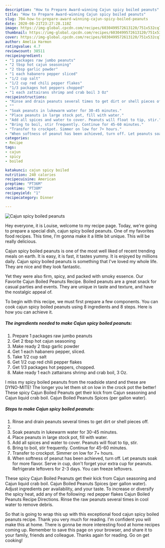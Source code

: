 ```yaml
---
description: "How to Prepare Award-winning Cajun spicy boiled peanuts"
title: "How to Prepare Award-winning Cajun spicy boiled peanuts"
slug: 704-how-to-prepare-award-winning-cajun-spicy-boiled-peanuts
date: 2020-08-21T23:27:28.118Z
image: https://img-global.cpcdn.com/recipes/6030499572613120/751x532cq70/cajun-spicy-boiled-peanuts-recipe-main-photo.jpg
thumbnail: https://img-global.cpcdn.com/recipes/6030499572613120/751x532cq70/cajun-spicy-boiled-peanuts-recipe-main-photo.jpg
cover: https://img-global.cpcdn.com/recipes/6030499572613120/751x532cq70/cajun-spicy-boiled-peanuts-recipe-main-photo.jpg
author: Amelia Harmon
ratingvalue: 4.7
reviewcount: 38511
recipeingredient:
- "1 packages raw jumbo peanuts"
- "2 tbsp hot cajun seasoning"
- "2 tbsp garlic powder"
- "1 each habanero pepper sliced"
- "1/2 cup salt"
- "1/2 cup red chili pepper flakes"
- "1/3 packages hot peppers chopped"
- "1 each zattairans shrimp and crab boil 3 Oz"
recipeinstructions:
- "Rinse and drain peanuts several times to get dirt or shell pieces off."
- ""
- "Soak peanuts in lukewarm water for 30-45 minutes."
- "Place peanuts in large stock pot, fill with water."
- "Add all spices and water to cover. Peanuts will float to tip, stir."
- "Bring to boil, stir frequently. Continue for 45-60 minutes."
- "Transfer to crockpot. Simmer on low for 7+ hours."
- "When softness of peanut has been achieved, turn off. Let peanuts soak for more flavor. Serve in cup, don&#39;t forget your extra cup for peanuts.  Refrigerate leftovers for 2-3 days. You can freeze leftovers."
categories:
- Recipe
tags:
- cajun
- spicy
- boiled

katakunci: cajun spicy boiled 
nutrition: 240 calories
recipecuisine: American
preptime: "PT36M"
cooktime: "PT38M"
recipeyield: "1"
recipecategory: Dinner

---
```



![Cajun spicy boiled peanuts](https://img-global.cpcdn.com/recipes/6030499572613120/751x532cq70/cajun-spicy-boiled-peanuts-recipe-main-photo.jpg)

Hey everyone, it is Louise, welcome to my recipe page. Today, we're going to prepare a special dish, cajun spicy boiled peanuts. One of my favorites food recipes. This time, I'm gonna make it a little bit unique. This will be really delicious.

Cajun spicy boiled peanuts is one of the most well liked of recent trending meals on earth. It is easy, it is fast, it tastes yummy. It is enjoyed by millions daily. Cajun spicy boiled peanuts is something that I've loved my whole life. They are nice and they look fantastic.

Yet they were also firm, spicy, and packed with smoky essence. Our Favorite Cajun Boiled Peanuts Recipe. Boiled peanuts are a great snack for casual parties and events. They are unique in taste and texture, and have the nostalgic appeal of.


To begin with this recipe, we must first prepare a few components. You can cook cajun spicy boiled peanuts using 8 ingredients and 8 steps. Here is how you can achieve it.

<!--inarticleads1-->

##### The ingredients needed to make Cajun spicy boiled peanuts:

1. Prepare 1 packages raw jumbo peanuts
1. Get 2 tbsp hot cajun seasoning
1. Make ready 2 tbsp garlic powder
1. Get 1 each habanero pepper, sliced.
1. Take 1/2 cup salt
1. Get 1/2 cup red chili pepper flakes
1. Get 1/3 packages hot peppers, chopped.
1. Make ready 1 each zattairans shrimp and crab boil, 3 Oz.


I miss my spicy boiled peanuts from the roadside stand and these are DYNO-MITE! The longer you let them sit on low in the crock pot the better! These spicy Cajun Boiled Peanuts get their kick from Cajun seasoning and Cajun liquid crab boil. Cajun Boiled Peanuts Spices (per gallon water). 

<!--inarticleads2-->

##### Steps to make Cajun spicy boiled peanuts:

1. Rinse and drain peanuts several times to get dirt or shell pieces off.
1. 
1. Soak peanuts in lukewarm water for 30-45 minutes.
1. Place peanuts in large stock pot, fill with water.
1. Add all spices and water to cover. Peanuts will float to tip, stir.
1. Bring to boil, stir frequently. Continue for 45-60 minutes.
1. Transfer to crockpot. Simmer on low for 7+ hours.
1. When softness of peanut has been achieved, turn off. Let peanuts soak for more flavor. Serve in cup, don&#39;t forget your extra cup for peanuts.  Refrigerate leftovers for 2-3 days. You can freeze leftovers.


These spicy Cajun Boiled Peanuts get their kick from Cajun seasoning and Cajun liquid crab boil. Cajun Boiled Peanuts Spices (per gallon water). Adjust ingredients per availability, and your taste. To increase or diversify the spicy heat, add any of the following: red pepper flakes Cajun Boiled Peanuts Recipe Directions. Rinse the raw peanuts several times in cool water to remove debris. 

So that is going to wrap this up with this exceptional food cajun spicy boiled peanuts recipe. Thank you very much for reading. I'm confident you will make this at home. There is gonna be more interesting food at home recipes coming up. Remember to save this page on your browser, and share it to your family, friends and colleague. Thanks again for reading. Go on get cooking!

